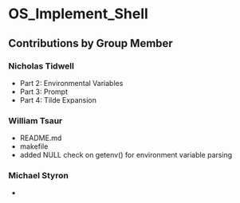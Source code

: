 # OS_Implement_Shell

## Contributions by Group Member

### Nicholas Tidwell

* Part 2: Environmental Variables
* Part 3: Prompt
* Part 4: Tilde Expansion

### William Tsaur

* README.md
* makefile
* added NULL check on getenv() for environment variable parsing

### Michael Styron

* 
